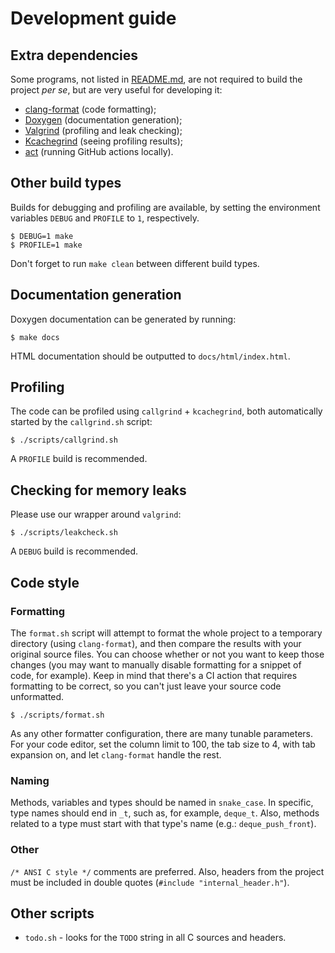 # Development guide

## Extra dependencies

Some programs, not listed in [README.md](README.md), are not required to build the project
*per se*, but are very useful for developing it:

- [clang-format](https://clang.llvm.org) (code formatting);
- [Doxygen](https://www.doxygen.nl/) (documentation generation);
- [Valgrind](https://valgrind.org/) (profiling and leak checking);
- [Kcachegrind](https://invent.kde.org/sdk/kcachegrind) (seeing profiling results);
- [act](https://nektosact.com) (running GitHub actions locally).

## Other build types

Builds for debugging and profiling are available, by setting the environment variables `DEBUG` and
`PROFILE` to `1`, respectively.

```console
$ DEBUG=1 make
$ PROFILE=1 make
```

Don't forget to run `make clean` between different build types.

## Documentation generation

Doxygen documentation can be generated by running:

```console
$ make docs
```

HTML documentation should be outputted to `docs/html/index.html`.

## Profiling

The code can be profiled using `callgrind` + `kcachegrind`, both automatically started by the
`callgrind.sh` script:

```console
$ ./scripts/callgrind.sh
```

A `PROFILE` build is recommended.

## Checking for memory leaks

Please use our wrapper around `valgrind`:

```console
$ ./scripts/leakcheck.sh
```

A `DEBUG` build is recommended.

## Code style

### Formatting

The `format.sh` script will attempt to format the whole project to a temporary directory (using
`clang-format`), and then compare the results with your original source files. You can choose
whether or not you want to keep those changes (you may want to manually disable formatting for a
snippet of code, for example). Keep in mind that there's a CI action that requires formatting to be
correct, so you can't just leave your source code unformatted.

```console
$ ./scripts/format.sh
```

As any other formatter configuration, there are many tunable parameters. For your code editor,
set the column limit to 100, the tab size to 4, with tab expansion on, and let `clang-format`
handle the rest.

### Naming

Methods, variables and types should be named in `snake_case`. In specific, type names should end
in `_t`, such as, for example, `deque_t`. Also, methods related to a type must start with that
type's name (e.g.: `deque_push_front`).

### Other

`/* ANSI C style */` comments are preferred. Also, headers from the project must be included in
double quotes (`#include "internal_header.h"`).

## Other scripts

- `todo.sh` - looks for the `TODO` string in all C sources and headers.
